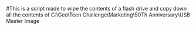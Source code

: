 #This is a script made to wipe the contents of a flash drive and copy down all the contents of C:\Geo\Teen Challenge\Marketing\50Th Anniversary\USB Master Image
